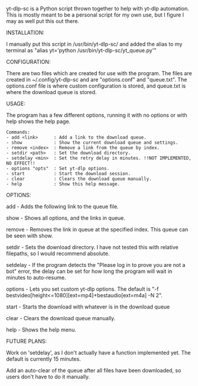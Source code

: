   yt-dlp-sc is a Python script thrown together to help with yt-dlp automation. This is mostly meant to be a personal script for my own use, but I figure I may as well put this out there.

INSTALLATION:
  
  I manually put this script in /usr/bin/yt-dlp-sc/ and added the alias to my terminal as "alias yt='python /usr/bin/yt-dlp-sc/yt_queue.py'"

CONFIGURATION:
  
  There are two files which are created for use with the program. The files are created in ~/.config/yt-dlp-sc and are "options.conf" and "queue.txt". The options.conf file is where custom
  configuration is stored, and queue.txt is where the download queue is stored.

USAGE:
  
  The program has a few different options, running it with no options or with help shows the help page.

    Commands:
    - add <link>      : Add a link to the download queue.
    - show            : Show the current download queue and settings.
    - remove <index>  : Remove a link from the queue by index.
    - setdir <path>   : Set the download directory.
    - setdelay <min>  : Set the retry delay in minutes. !!NOT IMPLEMENTED, NO EFFECT!!
    - options "opts"  : Set yt-dlp options.
    - start           : Start the download session.
    - clear           : Clears the download queue manually.
    - help            : Show this help message.

OPTIONS:

  add - Adds the following link to the queue file.

  show - Shows all options, and the links in queue.
  
  remove - Removes the link in queue at the specified index. This queue can be seen with show.
  
  setdir - Sets the download directory. I have not tested this with relative filepaths, so I would recommend absolute.
  
  setdelay - If the program detects the "Please log in to prove you are not a bot" error, the delay can be set for how long the program will wait in minutes to auto-resume.
  
  options - Lets you set custom yt-dlp options. The default is "-f bestvideo[height<=1080][ext=mp4]+bestaudio[ext=m4a] -N 2".
  
  start - Starts the download with whatever is in the download queue
  
  clear - Clears the download queue manually.
  
  help - Shows the help menu.

FUTURE PLANS:
  
  Work on 'setdelay', as I don't actually have a function implemented yet. The default is currently 15 minutes.

  Add an auto-clear of the queue after all files have been downloaded, so users don't have to do it manually.
